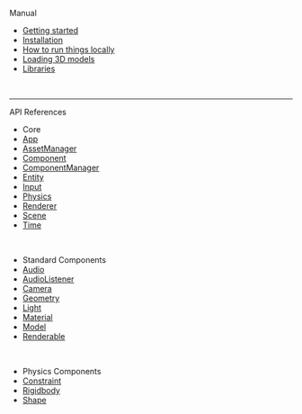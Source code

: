 Manual

-   [Getting started](manual/Getting-started.md)
-   [Installation](manual/Installation.md)
-   [How to run things locally](manual/How-to-run-things-locally.md)
-   [Loading 3D models](manual/Loading-3D-models.md)
-   [Libraries](manual/Libraries.md)


<br>

---

API References

-   Core
-   [App](api/core/App.md)
-   [AssetManager](api/core/AssetManager.md)
-   [Component](api/core/Component.md)
-   [ComponentManager](api/core/ComponentManager.md)
-   [Entity](api/core/Entity.md)
-   [Input](api/core/Input.md)
-   [Physics](api/core/Physics.md)
-   [Renderer](api/core/Renderer.md)
-   [Scene](api/core/Scene.md)
-   [Time](api/core/Time.md)

<br>

-   Standard Components
-   [Audio](api/components/Audio.md)
-   [AudioListener](api/components/AudioListener.md)
-   [Camera](api/components/Camera.md)
-   [Geometry](api/components/Geometry.md)
-   [Light](api/components/Light.md)
-   [Material](api/components/Material.md)
-   [Model](api/components/Model.md)
-   [Renderable](api/components/Renderable.md)

<br>

-   Physics Components
-   [Constraint](api/components/physics/Constraint.md)
-   [Rigidbody](api/components/physics/Rigidbody.md)
-   [Shape](api/components/physics/Shape.md)
